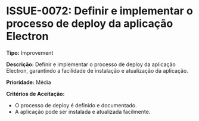 # ISSUE-0072: Definir e implementar o processo de deploy da aplicação Electron

**Tipo:** Improvement

**Descrição:**
Definir e implementar o processo de deploy da aplicação Electron, garantindo a facilidade de instalação e atualização da aplicação.

**Prioridade:** Média

**Critérios de Aceitação:**
* O processo de deploy é definido e documentado.
* A aplicação pode ser instalada e atualizada facilmente.